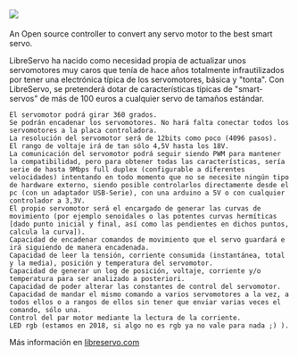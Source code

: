 # <img src="https://www.libreservo.eu/sites/libreservo.eu/files/imagenes/LibreServo_logo_xs.png">
An Open source controller to convert any servo motor to the best smart servo.

LibreServo ha nacido como necesidad propia de actualizar unos servomotores muy caros que tenía de hace años totalmente infrautilizados por tener una electrónica típica de los servomotores, básica y "tonta".
Con LibreServo, se pretenderá dotar de características típicas de "smart-servos" de más de 100 euros a cualquier servo de tamaños estándar.

    El servomotor podrá girar 360 grados.
    Se podrán encadenar los servomotores. No hará falta conectar todos los servomotores a la placa controladora.
    La resolución del servomotor será de 12bits como poco (4096 pasos).
    El rango de voltaje irá de tan sólo 4,5V hasta los 18V.
    La comunicación del servomotor podrá seguir siendo PWM para mantener la compatibilidad, pero para obtener todas las características, sería serie de hasta 9Mbps full duplex (configurable a diferentes velocidades) intentando en todo momento que no se necesite ningún tipo de hardware externo, siendo posible controlarlos directamente desde el pc (con un adaptador USB-Serie), con una arduino a 5V o con cualquier controlador a 3,3V.
    El propio servomotor será el encargado de generar las curvas de movimiento (por ejemplo senoidales o las potentes curvas hermíticas [dado punto inicial y final, así como las pendientes en dichos puntos, calcula la curva]).
    Capacidad de encadenar comandos de movimiento que el servo guardará e irá siguiendo de manera encadenada.
    Capacidad de leer la tensión, corriente consumida (instantánea, total y la media), posición y temperatura del servomotor.
    Capacidad de generar un log de posición, voltaje, corriente y/o temperatura para ser analizado a posteriori.
    Capacidad de poder alterar las constantes de control del servomotor.
    Capacidad de mandar el mismo comando a varios servomotores a la vez, a todos ellos o a rangos de ellos sin tener que enviar varias veces el comando, sólo una.
    Control del par motor mediante la lectura de la corriente.
    LED rgb (estamos en 2018, si algo no es rgb ya no vale para nada ;) ).

Más información en <a href="https://www.libreservo.com/">libreservo.com</a>
